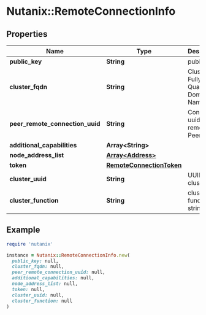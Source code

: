 # Nutanix::RemoteConnectionInfo

## Properties

| Name | Type | Description | Notes |
| ---- | ---- | ----------- | ----- |
| **public_key** | **String** | public key | [optional] |
| **cluster_fqdn** | **String** | Cluster Fully Qualified Domain Name | [optional] |
| **peer_remote_connection_uuid** | **String** | Connection uuid for remote Peer | [optional] |
| **additional_capabilities** | **Array&lt;String&gt;** |  | [optional] |
| **node_address_list** | [**Array&lt;Address&gt;**](Address.md) |  | [optional] |
| **token** | [**RemoteConnectionToken**](RemoteConnectionToken.md) |  | [optional] |
| **cluster_uuid** | **String** | UUID of cluster | [optional] |
| **cluster_function** | **String** | cluster function string | [optional] |

## Example

```ruby
require 'nutanix'

instance = Nutanix::RemoteConnectionInfo.new(
  public_key: null,
  cluster_fqdn: null,
  peer_remote_connection_uuid: null,
  additional_capabilities: null,
  node_address_list: null,
  token: null,
  cluster_uuid: null,
  cluster_function: null
)
```

